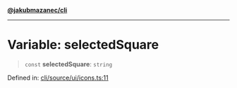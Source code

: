 [**@jakubmazanec/cli**](../../../../README.md)

---

# Variable: selectedSquare

> `const` **selectedSquare**: `string`

Defined in:
[cli/source/ui/icons.ts:11](https://github.com/jakubmazanec/tools/blob/74fa88a6249b3d486436ae7655f4962bc4a86e11/packages/cli/source/ui/icons.ts#L11)
